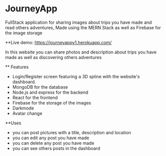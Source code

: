# JourneyApp
FullStack application  for sharing images about trips you have made and read others adventures, Made using the MERN Stack as well as Firebase for the image storage

**Live demo: https://journeyappv1.herokuapp.com/

In this website you can share photos and description about trips you have made as well as discovering others adventures

** Features
* Login/Register screen featuring a 3D spline with the website's dashboard.
* MongoDB for the database
* Node.js and express for the backend
* React for the frontend
* Firebase for the storage of the images
* Darkmode
* Avatar change

**Uses
* you can post pictures with a title, description and location
* you can edit any post you have made
* you can delete any post you have made
* you can see others posts in the dashboard
